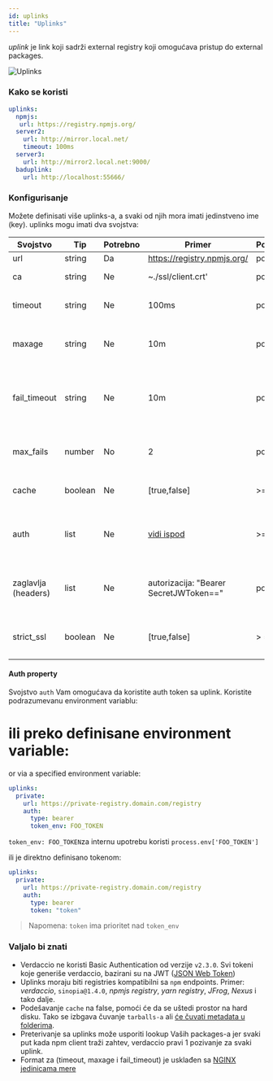 ```yaml
---
id: uplinks
title: "Uplinks"
---
```

*uplink* je link koji sadrži external registry koji omogućava pristup do external packages.

![Uplinks](/img/uplinks.png)

### Kako se koristi

```yaml
uplinks:
  npmjs:
   url: https://registry.npmjs.org/
  server2:
    url: http://mirror.local.net/
    timeout: 100ms
  server3:
    url: http://mirror2.local.net:9000/
  baduplink:
    url: http://localhost:55666/
```

### Konfigurisanje

Možete definisati više uplinks-a, a svaki od njih mora imati jedinstveno ime (key). uplinks mogu imati dva svojstva:

| Svojstvo            | Tip     | Potrebno | Primer                                 | Podrška | Opis                                                                                                                               | Podrazumevano     |
| ------------------- | ------- | -------- | -------------------------------------- | ------- | ---------------------------------------------------------------------------------------------------------------------------------- | ----------------- |
| url                 | string  | Da       | https://registry.npmjs.org/            | potpuna | Url registry-a                                                                                                                     | npmjs             |
| ca                  | string  | Ne       | ~./ssl/client.crt'                     | potpuna | Put to SSL certifikata                                                                                                             | Nema ništa zadato |
| timeout             | string  | Ne       | 100ms                                  | potpuna | podesite novi timeout za request                                                                                                   | 30s               |
| maxage              | string  | Ne       | 10m                                    | potpuna | limitira maksimalni broj neuspelih zahteva                                                                                         | 2m                |
| fail_timeout        | string  | Ne       | 10m                                    | potpuna | definiše maksimalno vreme nakon kojeg zahtev postaje neuspešan                                                                     | 5m                |
| max_fails           | number  | No       | 2                                      | potpuna | limitira maksimalni broj neuspelih zahteva                                                                                         | 2                 |
| cache               | boolean | Ne       | [true,false]                           | >= 2.1  | keširanje svih tarballs iz storage-a                                                                                               | true              |
| auth                | list    | Ne       | [vidi ispod](uplinks.md#auth-property) | >= 2.5  | dodeljuje zaglavlje 'Authorization' [više informacija](http://blog.npmjs.org/post/118393368555/deploying-with-npm-private-modules) | onemogućeno       |
| zaglavlja (headers) | list    | Ne       | autorizacija: "Bearer SecretJWToken==" | potpuna | lista korisničkih, prilagođenih zaglavlja za uplink                                                                                | onemogućeno       |
| strict_ssl          | boolean | Ne       | [true,false]                           | > = 3.0 | If true, zahteva da SSL certifikat bude validan.                                                                                   | true              |

#### Auth property

Svojstvo `auth` Vam omogućava da koristite auth token sa uplink. Koristite podrazumevanu environment variablu:

ili preko definisane environment variable:
=======
or via a specified environment variable:

```yaml
uplinks:
  private:
    url: https://private-registry.domain.com/registry
    auth:
      type: bearer
      token_env: FOO_TOKEN
```

`token_env: FOO_TOKEN`za internu upotrebu koristi `process.env['FOO_TOKEN']`

ili je direktno definisano tokenom:

```yaml
uplinks:
  private:
    url: https://private-registry.domain.com/registry
    auth:
      type: bearer
      token: "token"
```

> Napomena: `token` ima prioritet nad `token_env`

### Valjalo bi znati

* Verdaccio ne koristi Basic Authentication od verzije `v2.3.0`. Svi tokeni koje generiše verdaccio, bazirani su na JWT ([JSON Web Token](https://jwt.io/))
* Uplinks moraju biti registries kompatibilni sa `npm` endpoints. Primer: *verdaccio*, `sinopia@1.4.0`, *npmjs registry*, *yarn registry*, *JFrog*, *Nexus* i tako dalje.
* Podešavanje `cache` na false, pomoći će da se uštedi prostor na hard disku. Tako se izbgava čuvanje `tarballs-a` ali [će čuvati metadata u folderima](https://github.com/verdaccio/verdaccio/issues/391).
* Preterivanje sa uplinks može usporiti lookup Vaših packages-a jer svaki put kada npm client traži zahtev, verdaccio pravi 1 pozivanje za svaki uplink.
* Format za (timeout, maxage i fail_timeout) je usklađen sa [NGINX jedinicama mere](http://nginx.org/en/docs/syntax.html)
